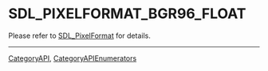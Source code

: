 # SDL_PIXELFORMAT_BGR96_FLOAT

Please refer to [SDL_PixelFormat](SDL_PixelFormat) for details.

----
[CategoryAPI](CategoryAPI), [CategoryAPIEnumerators](CategoryAPIEnumerators)

